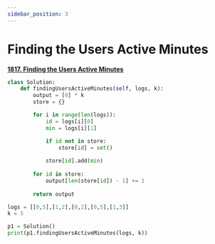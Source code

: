 ```yaml
---
sidebar_position: 3
---
```


# Finding the Users Active Minutes

**[1817. Finding the Users Active Minutes](https://leetcode.com/problems/finding-the-users-active-minutes/)**

```python title="Output = [0,2,0,0,0]"
class Solution:
    def findingUsersActiveMinutes(self, logs, k):
        output = [0] * k
        store = {}

        for i in range(len(logs)):
            id = logs[i][0]
            min = logs[i][1]

            if id not in store:
                store[id] = set()
            
            store[id].add(min)
        
        for id in store:
            output[len(store[id]) - 1] += 1
        
        return output

logs = [[0,5],[1,2],[0,2],[0,5],[1,3]]
k = 5

p1 = Solution()
print(p1.findingUsersActiveMinutes(logs, k))
```